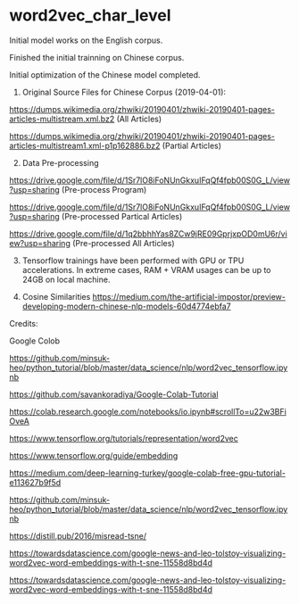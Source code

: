 # word2vec_char_level

Initial model works on the English corpus.

Finished the initial trainning on Chinese corpus.

Initial optimization of the Chinese model completed.


1. Original Source Files for Chinese Corpus (2019-04-01):

https://dumps.wikimedia.org/zhwiki/20190401/zhwiki-20190401-pages-articles-multistream.xml.bz2 (All Articles)

https://dumps.wikimedia.org/zhwiki/20190401/zhwiki-20190401-pages-articles-multistream1.xml-p1p162886.bz2 (Partial Articles)


2. Data Pre-processing

https://drive.google.com/file/d/1Sr7lO8iFoNUnGkxuIFqQf4fpb00S0G_L/view?usp=sharing (Pre-process Program)

https://drive.google.com/file/d/1Sr7lO8iFoNUnGkxuIFqQf4fpb00S0G_L/view?usp=sharing (Pre-processed Partical Articles)

https://drive.google.com/file/d/1q2bbhhYas8ZCw9jRE09GprjxpOD0mU6r/view?usp=sharing (Pre-processed All Articles)


3. Tensorflow trainings have been performed with GPU or TPU accelerations. In extreme cases, RAM + VRAM usages can be up to 24GB on local machine.

4. Cosine Similarities 
https://medium.com/the-artificial-impostor/preview-developing-modern-chinese-nlp-models-60d4774ebfa7



Credits:

Google Colob

https://github.com/minsuk-heo/python_tutorial/blob/master/data_science/nlp/word2vec_tensorflow.ipynb

https://github.com/savankoradiya/Google-Colab-Tutorial

https://colab.research.google.com/notebooks/io.ipynb#scrollTo=u22w3BFiOveA

https://www.tensorflow.org/tutorials/representation/word2vec

https://www.tensorflow.org/guide/embedding

https://medium.com/deep-learning-turkey/google-colab-free-gpu-tutorial-e113627b9f5d

https://github.com/minsuk-heo/python_tutorial/blob/master/data_science/nlp/word2vec_tensorflow.ipynb

https://distill.pub/2016/misread-tsne/

https://towardsdatascience.com/google-news-and-leo-tolstoy-visualizing-word2vec-word-embeddings-with-t-sne-11558d8bd4d

https://towardsdatascience.com/google-news-and-leo-tolstoy-visualizing-word2vec-word-embeddings-with-t-sne-11558d8bd4d

